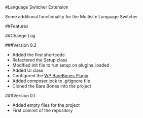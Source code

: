 #Language Switcher Extension

Some additional functionality for the Multisite Language Switcher


##Features



##Change Log



###Version 0.2

- Added the first shortcode
- Refactered the Setup class
- Modified init file to run setup on plugins_loaded
- Added UI class
- Configured the [WP BareBones Plugin](https://github.com/octopus-digital-strategy/wp-barebones-plugin)
- Added composer.lock to .gitignore file
- Cloned the Bare Bones into the project

###Version 0.1

- Added empty files for the project
- First commit of the repository